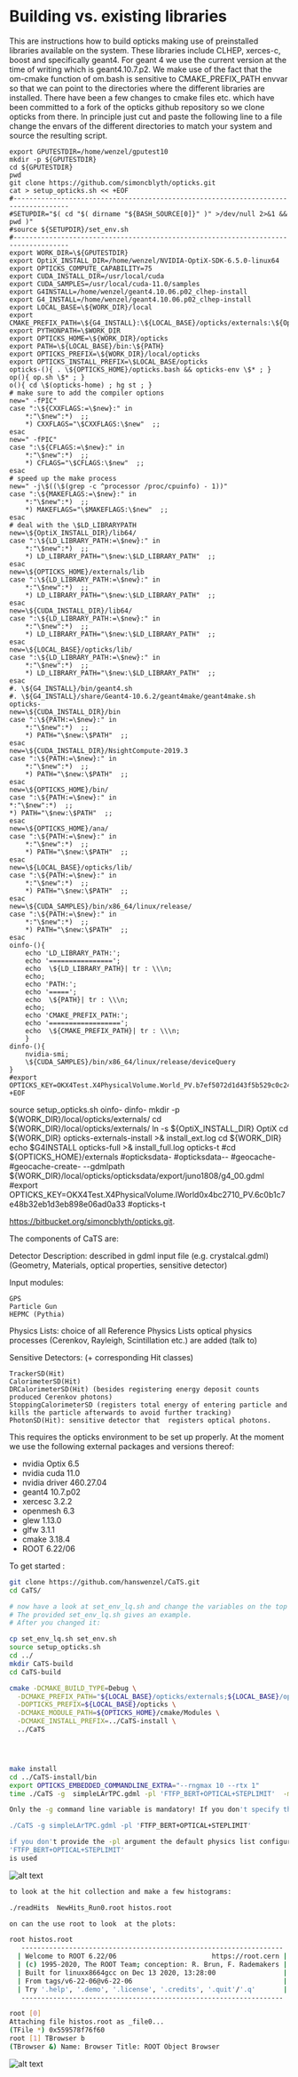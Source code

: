 # Building vs. existing libraries

This are instructions how to build opticks making use of preinstalled libraries available on the system. These libraries include CLHEP, xerces-c, boost and specifically geant4. For geant 4 we use the current version at the time of writing which is geant4.10.7.p2. We make use of the fact that the om-cmake function of om.bash is sensitive to CMAKE_PREFIX_PATH envvar so that we can point to the directories where the different libraries are installed. There have been a few changes to cmake files etc. which have been committed to a fork of the opticks github repository so we clone opticks from there. In principle just cut and paste the following line to a file change the envars of the different directories to match your system and source the resulting script.


    
    export GPUTESTDIR=/home/wenzel/gputest10
    mkdir -p ${GPUTESTDIR}
    cd ${GPUTESTDIR}
    pwd
    git clone https://github.com/simoncblyth/opticks.git
    cat > setup_opticks.sh << +EOF
    #------------------------------------------------------------------------------------
    #SETUPDIR="$( cd "$( dirname "${BASH_SOURCE[0]}" )" >/dev/null 2>&1 && pwd )" 
    #source ${SETUPDIR}/set_env.sh
    #------------------------------------------------------------------------------------
    export WORK_DIR=\${GPUTESTDIR}
    export OptiX_INSTALL_DIR=/home/wenzel/NVIDIA-OptiX-SDK-6.5.0-linux64
    export OPTICKS_COMPUTE_CAPABILITY=75
    export CUDA_INSTALL_DIR=/usr/local/cuda
    export CUDA_SAMPLES=/usr/local/cuda-11.0/samples
    export G4INSTALL=/home/wenzel/geant4.10.06.p02_clhep-install 
    export G4_INSTALL=/home/wenzel/geant4.10.06.p02_clhep-install 
    export LOCAL_BASE=\${WORK_DIR}/local
    export CMAKE_PREFIX_PATH=\${G4_INSTALL}:\${LOCAL_BASE}/opticks/externals:\${OptiX_INSTALL_DIR}
    export PYTHONPATH=\$WORK_DIR
    export OPTICKS_HOME=\${WORK_DIR}/opticks
    export PATH=\${LOCAL_BASE}/bin:\${PATH}
    export OPTICKS_PREFIX=\${WORK_DIR}/local/opticks                            
    export OPTICKS_INSTALL_PREFIX=\$LOCAL_BASE/opticks
    opticks-(){ . \${OPTICKS_HOME}/opticks.bash && opticks-env \$* ; }
    op(){ op.sh \$* ; }
    o(){ cd \$(opticks-home) ; hg st ; }
    # make sure to add the compiler options
    new=" -fPIC" 
    case ":\${CXXFLAGS:=\$new}:" in
        *:"\$new":*)  ;;
        *) CXXFLAGS="\$CXXFLAGS:\$new"  ;;
    esac
    new=" -fPIC" 
    case ":\${CFLAGS:=\$new}:" in
        *:"\$new":*)  ;;
        *) CFLAGS="\$CFLAGS:\$new"  ;;
    esac
    # speed up the make process
    new=" -j\$((\$(grep -c ^processor /proc/cpuinfo) - 1))" 
    case ":\${MAKEFLAGS:=\$new}:" in
        *:"\$new":*)  ;;
        *) MAKEFLAGS="\$MAKEFLAGS:\$new"  ;;
    esac
    # deal with the \$LD_LIBRARYPATH
    new=\${OptiX_INSTALL_DIR}/lib64/
    case ":\${LD_LIBRARY_PATH:=\$new}:" in
        *:"\$new":*)  ;;
        *) LD_LIBRARY_PATH="\$new:\$LD_LIBRARY_PATH"  ;;
    esac
    new=\${OPTICKS_HOME}/externals/lib
    case ":\${LD_LIBRARY_PATH:=\$new}:" in
        *:"\$new":*)  ;;
        *) LD_LIBRARY_PATH="\$new:\$LD_LIBRARY_PATH"  ;;
    esac
    new=\${CUDA_INSTALL_DIR}/lib64/
    case ":\${LD_LIBRARY_PATH:=\$new}:" in
        *:"\$new":*)  ;;
        *) LD_LIBRARY_PATH="\$new:\$LD_LIBRARY_PATH"  ;;
    esac
    new=\${LOCAL_BASE}/opticks/lib/
    case ":\${LD_LIBRARY_PATH:=\$new}:" in
        *:"\$new":*)  ;;
        *) LD_LIBRARY_PATH="\$new:\$LD_LIBRARY_PATH"  ;;
    esac
    #. \${G4_INSTALL}/bin/geant4.sh
    #. \${G4_INSTALL}/share/Geant4-10.6.2/geant4make/geant4make.sh
    opticks-
    new=\${CUDA_INSTALL_DIR}/bin
    case ":\${PATH:=\$new}:" in
        *:"\$new":*)  ;;
        *) PATH="\$new:\$PATH"  ;;
    esac
    new=\${CUDA_INSTALL_DIR}/NsightCompute-2019.3
    case ":\${PATH:=\$new}:" in
        *:"\$new":*)  ;;
        *) PATH="\$new:\$PATH"  ;;
    esac
    new=\${OPTICKS_HOME}/bin/
    case ":\${PATH:=\$new}:" in
    *:"\$new":*)  ;;
    *) PATH="\$new:\$PATH"  ;;
    esac
    new=\${OPTICKS_HOME}/ana/
    case ":\${PATH:=\$new}:" in
        *:"\$new":*)  ;;
        *) PATH="\$new:\$PATH"  ;;
    esac
    new=\${LOCAL_BASE}/opticks/lib/
    case ":\${PATH:=\$new}:" in
        *:"\$new":*)  ;;
        *) PATH="\$new:\$PATH"  ;;
    esac
    new=\${CUDA_SAMPLES}/bin/x86_64/linux/release/
    case ":\${PATH:=\$new}:" in
        *:"\$new":*)  ;;
        *) PATH="\$new:\$PATH"  ;;
    esac
    oinfo-(){
        echo 'LD_LIBRARY_PATH:';
        echo '================';
        echo  \${LD_LIBRARY_PATH}| tr : \\\n;
        echo;
        echo 'PATH:';
        echo '=====';
        echo  \${PATH}| tr : \\\n;
        echo;
        echo 'CMAKE_PREFIX_PATH:';
        echo '==================';
        echo  \${CMAKE_PREFIX_PATH}| tr : \\\n;
        }
    dinfo-(){    
        nvidia-smi;
        \${CUDA_SAMPLES}/bin/x86_64/linux/release/deviceQuery
    }
    #export OPTICKS_KEY=OKX4Test.X4PhysicalVolume.World_PV.b7ef5072d1d43f5b529c0c24d5432671
    +EOF





source setup_opticks.sh
oinfo-
dinfo-
mkdir -p ${WORK_DIR}/local/opticks/externals/
cd ${WORK_DIR}/local/opticks/externals/
ln -s ${OptiX_INSTALL_DIR} OptiX
cd ${WORK_DIR}
opticks-externals-install >& install_ext.log
cd ${WORK_DIR}
echo $G4INSTALL
opticks-full  >& install_full.log 
opticks-t
#cd ${OPTICKS_HOME}/externals
#opticksdata-
#opticksdata--
#geocache-
#geocache-create- --gdmlpath  ${WORK_DIR}/local/opticks/opticksdata/export/juno1808/g4_00.gdml
#export OPTICKS_KEY=OKX4Test.X4PhysicalVolume.lWorld0x4bc2710_PV.6c0b1c7e48b32eb1d3eb898e06ad0a33
#opticks-t
    



https://bitbucket.org/simoncblyth/opticks.git.

The components of CaTS are:


Detector Description:      described in gdml input file (e.g. crystalcal.gdml)
(Geometry, Materials,
 optical properties,
 sensitive detector)

Input modules:                

    GPS
    Particle Gun
    HEPMC (Pythia)


Physics Lists:                  choice of all Reference Physics Lists
                                          optical physics processes (Cerenkov, Rayleigh,
                                          Scintillation etc.) are added (talk to)  
                
Sensitive Detectors:        (+ corresponding Hit classes)        

    TrackerSD(Hit)  
    CalorimeterSD(Hit)
    DRCalorimeterSD(Hit) (besides registering energy deposit counts produced Cerenkov photons)
    StoppingCalorimeterSD (registers total energy of entering particle and kills the particle afterwards to avoid further tracking)
    PhotonSD(Hit): sensitive detector that  registers optical photons.





This requires the opticks environment to be set up properly.  At the moment we
use the following external packages and versions thereof:  

- nvidia Optix 6.5
- nvidia cuda 11.0
- nvidia driver 460.27.04
- geant4 10.7.p02
- xercesc 3.2.2
- openmesh 6.3
- glew 1.13.0
- glfw 3.1.1
- cmake 3.18.4
- ROOT 6.22/06

To get started : 

```bash
git clone https://github.com/hanswenzel/CaTS.git
cd CaTS/

# now have a look at set_env_lq.sh and change the variables on the top to point to the opticks installation you want to use and change it accordingly.
# The provided set_env_lq.sh gives an example.
# After you changed it:

cp set_env_lq.sh set_env.sh
source setup_opticks.sh 
cd ../
mkdir CaTS-build
cd CaTS-build

cmake -DCMAKE_BUILD_TYPE=Debug \
  -DCMAKE_PREFIX_PATH="${LOCAL_BASE}/opticks/externals;${LOCAL_BASE}/opticks" \
  -DOPTICKS_PREFIX=${LOCAL_BASE}/opticks \
  -DCMAKE_MODULE_PATH=${OPTICKS_HOME}/cmake/Modules \
  -DCMAKE_INSTALL_PREFIX=../CaTS-install \
  ../CaTS




make install
cd ../CaTS-install/bin
export OPTICKS_EMBEDDED_COMMANDLINE_EXTRA="--rngmax 10 --rtx 1"
time ./CaTS -g  simpleLArTPC.gdml -pl 'FTFP_BERT+OPTICAL+STEPLIMIT'  -macro time.mac

Only the -g command line variable is mandatory! If you don't specify the macro file interactive mode is assumed:

./CaTS -g simpleLArTPC.gdml -pl 'FTFP_BERT+OPTICAL+STEPLIMIT'

if you don't provide the -pl argument the default physics list configuration:
'FTFP_BERT+OPTICAL+STEPLIMIT'
is used

```
![alt text](https://github.com/hanswenzel/CaTS/blob/master/images/display.png)
```bash
to look at the hit collection and make a few histograms:

./readHits  NewHits_Run0.root histos.root

on can the use root to look  at the plots:

root histos.root
   ------------------------------------------------------------------
  | Welcome to ROOT 6.22/06                        https://root.cern |
  | (c) 1995-2020, The ROOT Team; conception: R. Brun, F. Rademakers |
  | Built for linuxx8664gcc on Dec 13 2020, 13:28:00                 |
  | From tags/v6-22-06@v6-22-06                                      |
  | Try '.help', '.demo', '.license', '.credits', '.quit'/'.q'       |
   ------------------------------------------------------------------

root [0] 
Attaching file histos.root as _file0...
(TFile *) 0x559578f76f60
root [1] TBrowser b
(TBrowser &) Name: Browser Title: ROOT Object Browser
```

![alt text](https://github.com/hanswenzel/CaTS/blob/master/images/position.png)

